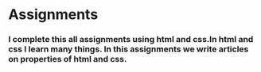 # Assignments
### I complete this all assignments using html and css.In html and css I learn many things. In this assignments we write articles on properties of html and css.